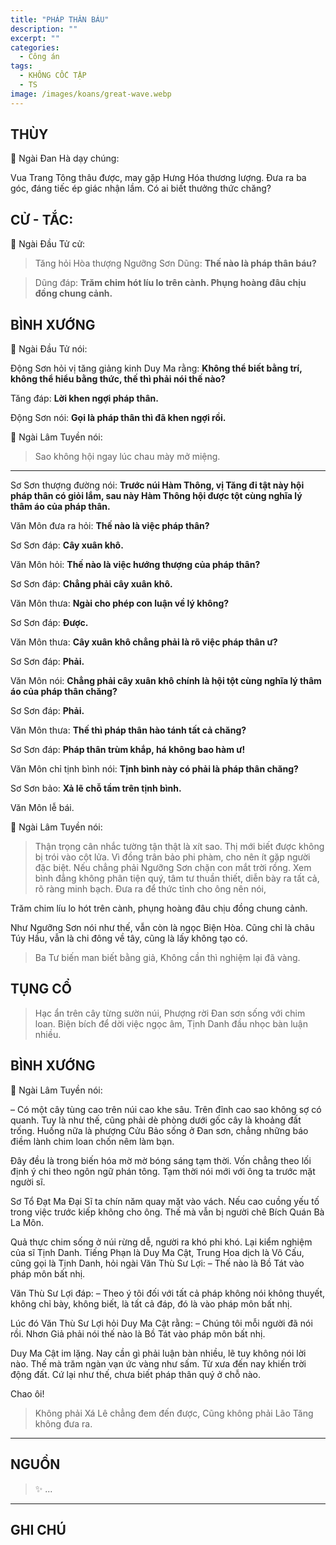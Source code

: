 ```yaml
---
title: "PHÁP THÂN BÁU"
description: ""
excerpt: ""
categories:
  - Công án
tags:
  - KHÔNG CỐC TẬP
  - TS 
image: /images/koans/great-wave.webp
---
```


## THÙY

📢 Ngài Đan Hà dạy chúng:

Vua Trang Tông thâu được, may gặp Hưng Hóa thương lượng. Đưa ra ba góc, đáng tiếc ép giác nhận lầm. Có ai biết thưởng thức chăng?

## CỬ - TẮC:

📢 Ngài Đầu Tử cử:

> Tăng hỏi Hòa thượng Ngưỡng Sơn Dũng: **Thế nào là pháp thân báu?**

> Dũng đáp: **Trăm chim hót líu lo trên cành. Phụng hoàng đâu chịu đồng chung cảnh.**

## BÌNH XƯỚNG

📢 Ngài Đầu Tử nói:

Động Sơn hỏi vị tăng giảng kinh Duy Ma rằng: **Không thể biết bằng trí, không thể hiểu bằng thức, thế thì phải nói thế nào?**

Tăng đáp: **Lời khen ngợi pháp thân.**

Động Sơn nói: **Gọi là pháp thân thì đã khen ngợi rồi.**

📢 Ngài Lâm Tuyền nói: 

> Sao không hội ngay lúc chau mày mở miệng.

***

Sơ Sơn thượng đường nói: **Trước núi Hàm Thông, vị Tăng đi tật này hội pháp thân có giỏi lắm, sau này Hàm Thông hội được tột cùng nghĩa lý thâm áo của pháp thân.**

Văn Môn đưa ra hỏi: **Thế nào là việc pháp thân?**

Sơ Sơn đáp: **Cây xuân khô.**

Văn Môn hỏi: **Thế nào là việc hướng thượng của pháp thân?**

Sơ Sơn đáp: **Chẳng phải cây xuân khô.**

Văn Môn thưa: **Ngài cho phép con luận về lý không?**

Sơ Sơn đáp: **Được.**

Văn Môn thưa: **Cây xuân khô chẳng phải là rõ việc pháp thân ư?**

Sơ Sơn đáp: **Phải.**

Văn Môn nói: **Chẳng phải cây xuân khô chính là hội tột cùng nghĩa lý thâm áo của pháp thân chăng?**

Sơ Sơn đáp: **Phải.**

Văn Môn thưa: **Thế thì pháp thân hào tánh tất cả chăng?**

Sơ Sơn đáp: **Pháp thân trùm khắp, há không bao hàm ư!**

Văn Môn chỉ tịnh bình nói: **Tịnh bình này có phải là pháp thân chăng?**

Sơ Sơn bảo: **Xả lẽ chỗ tầm trên tịnh bình.**

Văn Môn lễ bái.

📢 Ngài Lâm Tuyền nói: 

> Thận trọng cân nhắc tường tận thật là xít sao. Thị mới biết được không bị trói vào cột lửa. 
> Vì đồng trân bảo phi phàm, cho nên ít gặp người đặc biệt. Nếu chẳng phải Ngưỡng Sơn chặn con mắt trời rồng. 
> Xem bình đẳng không phân tiện quý, tâm tư thuần thiết, diễn bày ra tất cả, rõ ràng minh bạch. 
> Đưa ra để thức tỉnh cho ông nên nói,

Trăm chim líu lo hót trên cành, phụng hoàng đâu chịu đồng chung cảnh.

Như Ngưỡng Sơn nói như thế, vẫn còn là ngọc Biện Hòa. Cũng chỉ là châu Túy Hầu, vẫn là chi đông về tây, cũng là lấy không tạo có.

> Ba Tư biến man biết bằng giả,
> Không cần thì nghiệm lại đã vàng.


## TỤNG CỔ

> Hạc ẩn trên cây từng sườn núi,
Phượng rời Đan sơn sống với chim loan.
Biện bích để dời việc ngọc âm,
Tịnh Danh đầu nhọc bàn luận nhiều.

## BÌNH XƯỚNG

📢 Ngài Lâm Tuyền nói:

– Có một cây tùng cao trên núi cao khe sâu. Trên đỉnh cao sao không sợ có quanh. Tuy là như thế, cũng phải dè phòng dưới gốc cây là khoảng đất trống. Huống nữa là phượng Cửu Bảo sống ở Đan sơn, chẳng những báo điềm lành chim loan chốn nêm làm bạn.

Đây đều là trong biến hóa mờ mờ bóng sáng tạm thời. Vốn chẳng theo lối định ý chi theo ngôn ngữ phán tông. Tạm thời nói mới với ông ta trước mặt người sĩ.

Sơ Tổ Đạt Ma Đại Sĩ ta chín năm quay mặt vào vách. Nếu cao cuồng yếu tố trong việc trước kiếp không cho ông. Thế mà vẫn bị người chê Bích Quán Bà La Môn.

Quả thực chim sống ở núi rừng dễ, người ra khó phi khó. Lại kiểm nghiệm của sĩ Tịnh Danh. Tiếng Phạn là Duy Ma Cật, Trung Hoa dịch là Vô Cấu, cũng gọi là Tịnh Danh, hỏi ngài Văn Thù Sư Lợi:
– Thế nào là Bồ Tát vào pháp môn bất nhị.

Văn Thù Sư Lợi đáp:
– Theo ý tôi đối với tất cả pháp không nói không thuyết, không chỉ bày, không biết, là tất cả đáp, đó là vào pháp môn bất nhị.

Lúc đó Văn Thù Sư Lợi hỏi Duy Ma Cật rằng:
– Chúng tôi mỗi người đã nói rồi. Nhơn Giả phải nói thế nào là Bồ Tát vào pháp môn bất nhị.

Duy Ma Cật im lặng. Nay cần gì phải luận bàn nhiều, lẽ tuy không nói lời nào. Thế mà trăm ngàn vạn ức vàng như sấm. Từ xưa đến nay khiến trời động đất. Cứ lại như thế, chưa biết pháp thân quý ở chỗ nào.

Chao ôi!

> Không phải Xá Lê chẳng đem đến được,
> Cũng không phải Lão Tăng không đưa ra.

<hr class="blog-rule" />

## NGUỒN

> ✨ ...

<hr class="blog-rule" />

## GHI CHÚ

[^1]: ⭐️ <a href="/masters/Shaoshan-Huanpu" target="_blank">🔗 TS </a>

